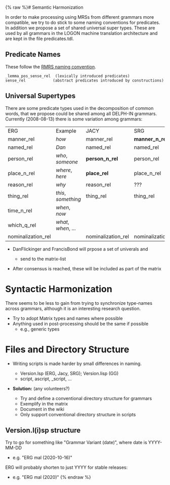 {% raw %}# Semantic Harmonization

In order to make processing using MRSs from different grammars more
compatible, we try to do stick to some naming conventions for
predicates. In addition we propose a set of shared universal super
types. These are used by all grammars in the LOGON machine translation
architecture and are kept in the file predicates.tdl.

## Predicate Names

These follow the [RMRS naming convention](https://delph-in.github.io/docs/tools/RmrsPos).

    _lemma_pos_sense_rel  (lexically introduced predicates)
    sense_rel            (abstract predicates introduced by constructions)

## Universal Supertypes

There are some predicate types used in the decomposition of common
words, that we propose could be shared among all DELPH-IN grammars.
Currently (2008-08-13) there is some variation among grammars:

|                     |                     |                     |                     |
|---------------------|---------------------|---------------------|---------------------|
| ERG                 | Example             | JACY                | SRG                 |
| manner\_rel         | *how*               | manner\_rel         | **manner\_n\_rel**  |
| named\_rel          | *Dan*               | named\_rel          | named\_rel          |
| person\_rel         | *who*, *someone*    | **person\_n\_rel**  | person\_rel         |
| place\_n\_rel       | *where*, *here*     | **place\_rel**      | place\_n\_rel       |
| reason\_rel         | *why*               | reason\_rel         | ???                 |
| thing\_rel          | *this*, *something* | thing\_rel          | thing\_rel          |
| time\_n\_rel        | *when*, *now*       |                     |                     |
| which\_q\_rel       | *what*, *when*, ... |                     |                     |
| nominalization\_rel |                     | nominalization\_rel | nominalization\_rel |

- DanFlickinger and FrancisBond will
prpose a set of univerals and
  
  - send to the matrix-list
- After consensus is reached, these will be included as part of the
matrix

# Syntactic Harmonization

There seems to be less to gain from trying to synchronize type-names
across grammars, although it is an interesting research question.

- Try to adopt Matrix types and names where possible
- Anything used in post-processing should be the same if possible
  - e.g., generic types

# Files and Directory Structure

- Writing scripts is made harder by small differences in naming.
  - Version.lsp (ERG, Jacy, SRG); Version.lisp (GG)
  - script, ascript, \_script, ...
- **Solution:** (any volunteers?)
  
  - Try and define a conventional directory structure for grammars
  - Exemplify in the matrix
  - Document in the wiki
  - Only support conventional directory structure in scripts

## Version.l(i)sp structure

Try to go for something like "Grammar Variant (date)", where date is
YYYY-MM-DD

- e.g. "ERG mal (2020-10-16)"

ERG will probably shorten to just YYYY for stable releases:

- e.g. "ERG mal (2020)"
<update date omitted for speed>{% endraw %}
